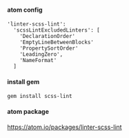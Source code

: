 #### atom config

    'linter-scss-lint':
      'scssLintExcludedLinters': [
        'DeclarationOrder'
        'EmptyLineBetweenBlocks'
        'PropertySortOrder'
        'LeadingZero',
        'NameFormat'
      ]

#### install gem

    gem install scss-lint
    
#### atom package

https://atom.io/packages/linter-scss-lint
